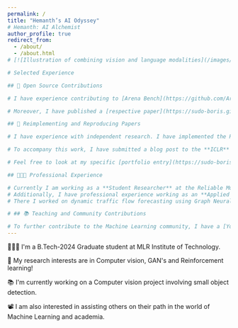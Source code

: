 ```yaml
---
permalink: /
title: "Hemanth’s AI Odyssey"
# Hemanth: AI Alchemist
author_profile: true
redirect_from:
  - /about/
  - /about.html
# [![Illustration of combining vision and language modalities](/images/image_to_text_vis.png){: .align-right width="300px"}] : You can add images   -> This should go after the lines

# Selected Experience

## 🤖 Open Source Contributions

# I have experience contributing to [Arena Bench](https://github.com/Arena-Rosnav) a large open-source project for robotic obstacle avoidance using Deep Reinforcement Learning.

# Moreover, I have published a [respective paper](https://sudo-boris.github.io/publication/2022-Arena-Bench) at the IROS conference and in the Robotics and Automation Letters (RA-L) journal.

## 📜 Reimplementing and Reproducing Papers

# I have experience with independent research. I have implemented the Reward Constrained Policy Optimization paper into stable-baselines3 PPO and reproduced the original results by running and tracking experiments.

# To accompany this work, I have submitted a blog post to the **ICLR** Blogposts Track communicating the paper's theory and my results.

# Feel free to look at my specific [portfolio entry](https://sudo-boris.github.io/portfolio/RCPPO/).

## 👨🏻‍🔬 Professional Experience

# Currently I am working as a **Student Researcher** at the Reliable Multimodal AI Lab at the TU Darmstadt under the supervision of Prof. Marcus Rohrbach working on **Generative Video-Language Modelling**.
# Additionally, I have professional experience working as an **Applied Machine Learning Student Researcher** at the Fraunhofer Heinrich Hertz Institute. \
# There I worked on dynamic traffic flow forecasting using Graph Neural Networks.

# ## 📚 Teaching and Community Contributions

# To further contribute to the Machine Learning community, I have a [YouTube](https://www.youtube.com/@borismeinardus) and [Medium](https://medium.com/@boris.meinardus) channel where I publish educational Machine Learning content.
---
```


👨🏻‍💻 I'm a B.Tech-2024 Graduate student at MLR Institute of Technology.

🔬 My research interests are in Computer vision, GAN's and Reinforcement learning!

📚 I'm currently working on a Computer vision project involving small object detection.

📽️ I am also interested in assisting others on their path in the world of Machine Learning and academia.
